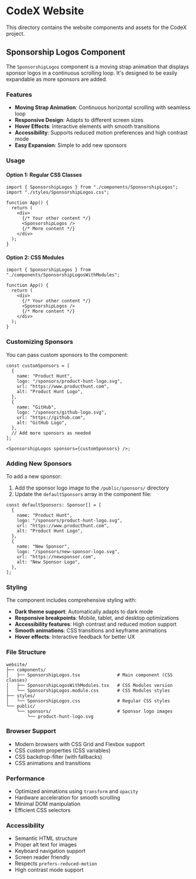 # CodeX Website

This directory contains the website components and assets for the CodeX project.

## Sponsorship Logos Component

The `SponsorshipLogos` component is a moving strap animation that displays sponsor logos in a continuous scrolling loop. It's designed to be easily expandable as more sponsors are added.

### Features

- **Moving Strap Animation**: Continuous horizontal scrolling with seamless loop
- **Responsive Design**: Adapts to different screen sizes
- **Hover Effects**: Interactive elements with smooth transitions
- **Accessibility**: Supports reduced motion preferences and high contrast mode
- **Easy Expansion**: Simple to add new sponsors

### Usage

#### Option 1: Regular CSS Classes

```tsx
import { SponsorshipLogos } from "./components/SponsorshipLogos";
import "./styles/SponsorshipLogos.css";

function App() {
  return (
    <div>
      {/* Your other content */}
      <SponsorshipLogos />
      {/* More content */}
    </div>
  );
}
```

#### Option 2: CSS Modules

```tsx
import { SponsorshipLogos } from "./components/SponsorshipLogosWithModules";

function App() {
  return (
    <div>
      {/* Your other content */}
      <SponsorshipLogos />
      {/* More content */}
    </div>
  );
}
```

### Customizing Sponsors

You can pass custom sponsors to the component:

```tsx
const customSponsors = [
  {
    name: "Product Hunt",
    logo: "/sponsors/product-hunt-logo.svg",
    url: "https://www.producthunt.com",
    alt: "Product Hunt Logo",
  },
  {
    name: "GitHub",
    logo: "/sponsors/github-logo.svg",
    url: "https://github.com",
    alt: "GitHub Logo",
  },
  // Add more sponsors as needed
];

<SponsorshipLogos sponsors={customSponsors} />;
```

### Adding New Sponsors

To add a new sponsor:

1. Add the sponsor logo image to the `/public/sponsors/` directory
2. Update the `defaultSponsors` array in the component file:

```tsx
const defaultSponsors: Sponsor[] = [
  {
    name: "Product Hunt",
    logo: "/sponsors/product-hunt-logo.svg",
    url: "https://www.producthunt.com",
    alt: "Product Hunt Logo",
  },
  {
    name: "New Sponsor",
    logo: "/sponsors/new-sponsor-logo.svg",
    url: "https://newsponsor.com",
    alt: "New Sponsor Logo",
  },
];
```

### Styling

The component includes comprehensive styling with:

- **Dark theme support**: Automatically adapts to dark mode
- **Responsive breakpoints**: Mobile, tablet, and desktop optimizations
- **Accessibility features**: High contrast and reduced motion support
- **Smooth animations**: CSS transitions and keyframe animations
- **Hover effects**: Interactive feedback for better UX

### File Structure

```
website/
├── components/
│   ├── SponsorshipLogos.tsx              # Main component (CSS classes)
│   ├── SponsorshipLogosWithModules.tsx   # CSS Modules version
│   └── SponsorshipLogos.module.css       # CSS Modules styles
├── styles/
│   └── SponsorshipLogos.css              # Regular CSS styles
└── public/
    └── sponsors/                         # Sponsor logo images
        └── product-hunt-logo.svg
```

### Browser Support

- Modern browsers with CSS Grid and Flexbox support
- CSS custom properties (CSS variables)
- CSS backdrop-filter (with fallbacks)
- CSS animations and transitions

### Performance

- Optimized animations using `transform` and `opacity`
- Hardware acceleration for smooth scrolling
- Minimal DOM manipulation
- Efficient CSS selectors

### Accessibility

- Semantic HTML structure
- Proper alt text for images
- Keyboard navigation support
- Screen reader friendly
- Respects `prefers-reduced-motion`
- High contrast mode support
